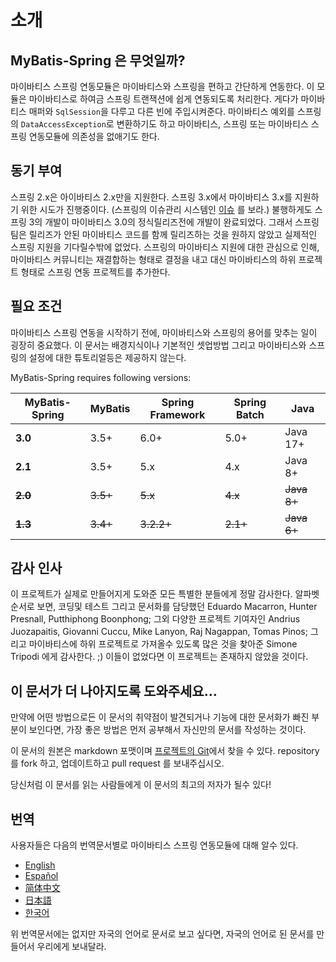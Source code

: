 <a name="소개"></a>
# 소개

## MyBatis-Spring 은 무엇일까?

마이바티스 스프링 연동모듈은 마이바티스와 스프링을 편하고 간단하게 연동한다. 이 모듈은 마이바티스로 하여금 스프링 트랜잭션에 쉽게 연동되도록 처리한다. 게다가 마이바티스 매퍼와 `SqlSession`을 다루고 다른 빈에 주입시켜준다.
마이바티스 예외를 스프링의 `DataAccessException`로 변환하기도 하고 마이바티스, 스프링 또는 마이바티스 스프링 연동모듈에 의존성을 없애기도 한다.

## 동기 부여

스프링 2.x은 아이바티스 2.x만을 지원한다. 스프링 3.x에서 마이바티스 3.x를 지원하기 위한 시도가 진행중이다. (스프링의 이슈관리 시스템인 [이슈](https://jira.springsource.org/browse/SPR-5991) 를 보라.)
불행하게도 스프링 3의 개발이 마이바티스 3.0의 정식릴리즈전에 개발이 완료되었다. 그래서 스프링팀은 릴리즈가 안된 마이바티스 코드를 함께 릴리즈하는 것을 원하지 않았고 실제적인 스프링 지원을 기다릴수밖에 없었다.
스프링의 마이바티스 지원에 대한 관심으로 인해, 마이바티스 커뮤니티는 재결합하는 형태로 결정을 내고 대신 마이바티스의 하위 프로젝트 형태로 스프링 연동 프로젝트를 추가한다.

## 필요 조건

마이바티스 스프링 연동을 시작하기 전에, 마이바티스와 스프링의 용어를 맞추는 일이 굉장히 중요했다. 이 문서는 배경지식이나 기본적인 셋업방법 그리고 마이바티스와 스프링의 설정에 대한 튜토리얼등은 제공하지 않는다.

MyBatis-Spring requires following versions:

| MyBatis-Spring | MyBatis | Spring Framework | Spring Batch | Java |
|----------------| --- |------------------|--------------| --- |
| **3.0**        | 3.5+ | 6.0+             | 5.0+         | Java 17+ |
| **2.1**        | 3.5+ | 5.x              | 4.x          | Java 8+  |
| ~~**2.0**~~        | ~~3.5+~~ | ~~5.x~~              | ~~4.x~~          | ~~Java 8+~~ |
| ~~**1.3**~~        | ~~3.4+~~ | ~~3.2.2+~~           | ~~2.1+~~         | ~~Java 6+~~ |

## 감사 인사

이 프로젝트가 실제로 만들어지게 도와준 모든 특별한 분들에게 정말 감사한다.
알파벳 순서로 보면, 코딩및 테스트 그리고 문서화를 담당했던 Eduardo Macarron, Hunter Presnall, Putthiphong Boonphong;
그외 다양한 프로젝트 기여자인 Andrius Juozapaitis, Giovanni Cuccu, Mike Lanyon, Raj Nagappan, Tomas Pinos;
그리고 마이바티스에 하위 프로젝트로 가져올수 있도록 많은 것을 찾아준 Simone Tripodi 에게 감사한다. ;)
이들이 없었다면 이 프로젝트는 존재하지 않았을 것이다.

## 이 문서가 더 나아지도록 도와주세요…

만약에 어떤 방법으로든 이 문서의 취약점이 발견되거나 기능에 대한 문서화가 빠진 부분이 보인다면, 가장 좋은 방법은 먼저 공부해서 자신만의 문서를 작성하는 것이다.

이 문서의 원본은 markdown 포맷이며 [프로젝트의 Git](https://github.com/mybatis/spring/tree/master/src/site)에서 찾을 수 있다. repository 를 fork 하고, 업데이트하고 pull request 를 보내주십시오.

당신처럼 이 문서를 읽는 사람들에게 이 문서의 최고의 저자가 될수 있다!

## 번역

사용자들은 다음의 번역문서별로 마이바티스 스프링 연동모듈에 대해 알수 있다.

<ul class="i18n">
  <li class="en"><a href="./../index.html">English</a></li>
  <li class="es"><a href="./../es/index.html">Español</a></li>
  <li class="zh"><a href="./../zh_CN/index.html">简体中文</a></li>
  <li class="ja"><a href="./../ja/index.html">日本語</a></li>
  <li class="ko"><a href="./getting-started.html">한국어</a></li>
</ul>

위 번역문서에는 없지만 자국의 언어로 문서로 보고 싶다면, 자국의 언어로 된 문서를 만들어서 우리에게 보내달라.
